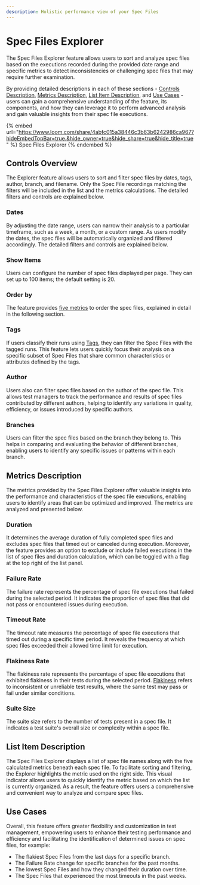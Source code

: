 ```yaml
---
description: Holistic performance view of your Spec Files
---
```


# Spec Files Explorer

The Spec Files Explorer feature allows users to sort and analyze spec files based on the executions recorded during the provided date range and specific metrics to detect inconsistencies or challenging spec files that may require further examination.&#x20;

By providing detailed descriptions in each of these sections - [Controls Description](./#controls-description), [Metrics Description](./#metrics-description), [List Item Description](./#list-item-description), and [Use Cases](./#use-cases) - users can gain a comprehensive understanding of the feature, its components, and how they can leverage it to perform advanced analysis and gain valuable insights from their spec file executions.

{% embed url="https://www.loom.com/share/4abfc015a38446c3b63b6242986ca967?hideEmbedTopBar=true.&hide_owner=true&hide_share=true&hide_title=true" %}
Spec Files Explorer
{% endembed %}

## Controls Overview

The Explorer feature allows users to sort and filter spec files by dates, tags, author, branch, and filename. Only the Spec File recordings matching the filters will be included in the list and the metrics calculations. The detailed filters and controls are explained below.

### **Dates**

By adjusting the date range, users can narrow their analysis to a particular timeframe, such as a week, a month, or a custom range. As users modify the dates, the spec files will be automatically organized and filtered accordingly. The detailed filters and controls are explained below.

### Show Items

Users can configure the number of spec files displayed per page. They can set up to 100 items; the default setting is 20.

### Order by

The feature provides [five metrics](./#metrics-description) to order the spec files, explained in detail in the following section.

### Tags

If users classify their runs using [Tags](https://currents.dev/readme/runs/run-details#run-tags), they can filter the Spec Files with the tagged runs. This feature lets users quickly focus their analysis on a specific subset of Spec Files that share common characteristics or attributes defined by the tags.

### Author

Users also can filter spec files based on the author of the spec file. This allows test managers to track the performance and results of spec files contributed by different authors, helping to identify any variations in quality, efficiency, or issues introduced by specific authors.

### Branches

Users can filter the spec files based on the branch they belong to. This helps in comparing and evaluating the behavior of different branches, enabling users to identify any specific issues or patterns within each branch.

## Metrics Description

The metrics provided by the Spec Files Explorer offer valuable insights into the performance and characteristics of the spec file executions, enabling users to identify areas that can be optimized and improved. The metrics are analyzed and presented below.

### **Duration**

It determines the average duration of fully completed spec files and excludes spec files that timed out or canceled during execution. Moreover, the feature provides an option to exclude or include failed executions in the list of spec files and duration calculation, which can be toggled with a flag at the top right of the list panel.

### **Failure Rate**

The failure rate represents the percentage of spec file executions that failed during the selected period. It indicates the proportion of spec files that did not pass or encountered issues during execution.&#x20;

### **Timeout Rate**

The timeout rate measures the percentage of spec file executions that timed out during a specific time period. It reveals the frequency at which spec files exceeded their allowed time limit for execution.

### **Flakiness Rate**

The flakiness rate represents the percentage of spec file executions that exhibited flakiness in their tests during the selected period. [Flakiness](./#flakiness-rate) refers to inconsistent or unreliable test results, where the same test may pass or fail under similar conditions.

### **Suite Size**

The suite size refers to the number of tests present in a spec file. It indicates a test suite's overall size or complexity within a spec file.

## List Item Description

The Spec Files Explorer displays a list of spec file names along with the five calculated metrics beneath each spec file. To facilitate sorting and filtering, the Explorer highlights the metric used on the right side. This visual indicator allows users to quickly identify the metric based on which the list is currently organized. As a result, the feature offers users a comprehensive and convenient way to analyze and compare spec files.

## Use Cases

Overall, this feature offers greater flexibility and customization in test management, empowering users to enhance their testing performance and efficiency and facilitating the identification of determined issues on spec files, for example:

* The flakiest Spec Files from the last days for a specific branch.
* The Failure Rate change for specific branches for the past months.
* The lowest Spec Files and how they changed their duration over time.
* The Spec Files that experienced the most timeouts in the past weeks.
